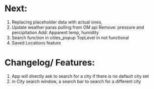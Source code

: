 # Next: # 
1. Replacing placeholder data with actual ones, 
2. Update weather paras pulling from OM api
    Remove: pressure and percipitation
    Add: Apparent temp, humidity
3. Search function in cities_popup TopLevel in not functional
4. Saved Locations feature

# Changelog/ Features: #
1. App will directly ask to search for a city if there is no default city set
2. in City search window, a search bar to search for a different city

